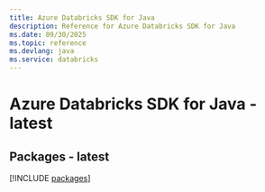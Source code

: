 ```yaml
---
title: Azure Databricks SDK for Java
description: Reference for Azure Databricks SDK for Java
ms.date: 09/30/2025
ms.topic: reference
ms.devlang: java
ms.service: databricks
---
```

# Azure Databricks SDK for Java - latest
## Packages - latest
[!INCLUDE [packages](databricks-index.md)]